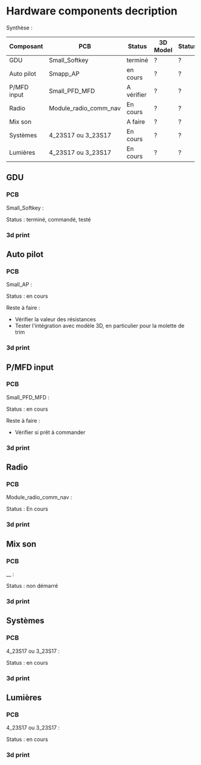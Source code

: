# Hardware components decription

Synthèse :

| Composant | PCB | Status | 3D Model | Status |
|-----------|-----|--------|----------|--------|
| GDU       | Small_Softkey |  terminé | ? | ? |
| Auto pilot | Smapp_AP | en cours | ? | ? |
| P/MFD input|  Small_PFD_MFD | A vérifier | ? | ? |
| Radio | Module_radio_comm_nav | En cours | ? | ? |
| Mix son |     | A faire | ? | ? |
| Systèmes | 4_23S17 ou 3_23S17 | En cours | ? | ? |
| Lumières | 4_23S17 ou 3_23S17 | En cours | ? | ? |

## GDU

### PCB

Small_Softkey :

Status : terminé, commandé, testé

### 3d print

## Auto pilot

### PCB

Small_AP :

Status : en cours

Reste à faire :

- Vérifier la valeur des résistances
- Tester l'intégration avec modèle 3D, en particulier pour la molette de trim

### 3d print

## P/MFD input

### PCB

Small_PFD_MFD :

Status : en cours

Reste à faire :

- Vérifier si prêt à commander

### 3d print

## Radio

### PCB

Module_radio_comm_nav :

Status : En cours

### 3d print

## Mix son

### PCB

__ :

Status : non démarré

### 3d print

## Systèmes

### PCB

4_23S17 ou 3_23S17 :

Status : en cours

### 3d print

## Lumières

### PCB

4_23S17 ou 3_23S17 :

Status : en cours

### 3d print